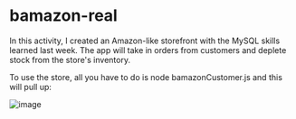 # bamazon-real

In this activity, I created an Amazon-like storefront with the MySQL skills learned last week. The app will take in orders from customers and deplete stock from the store's inventory.

To use the store, all you have to do is node bamazonCustomer.js and this will pull up:

![image](https://user-images.githubusercontent.com/52939962/68343680-54370e00-00bb-11ea-8e2e-4ecb86abe15c.png)


